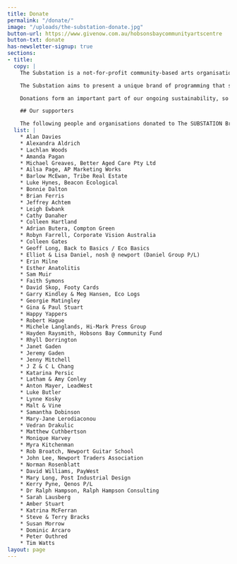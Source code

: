 ```yaml
---
title: Donate
permalink: "/donate/"
image: "/uploads/the-substation-donate.jpg"
button-url: https://www.givenow.com.au/hobsonsbaycommunityartscentre
button-txt: donate
has-newsletter-signup: true
sections:
- title: 
  copy: |
    The Substation is a not-for-profit community-based arts organisation in the inner west of Melbourne, which strives to engage its local communities in the best that the arts have to offer.

    The Substation aims to present a unique brand of programming that seamlessly brings together innovative community-based projects as well as the best of national and international contemporary artists. With a firm commitment to making the arts accessible to all, we aim to enhance Melbourne audiences’ appreciation and knowledge of arts in the west by encouraging active participation in public programs including classes, workshops, forums, learning and artists’ talks, as well as presenting challenging, thought-provoking and stimulating artistic experiences across all artforms.

    Donations form an important part of our ongoing sustainability, so we really appreciate your effort and support.

    ## Our supporters

    The following people and organisations donated to The SUBSTATION Brick by Brick Supporters Wall. These donations were instrumental in helping to establish The SUBSTATION as an arts and culture centre.
  list: |
    * Alan Davies
    * Alexandra Aldrich
    * Lachlan Woods
    * Amanda Pagan
    * Michael Greaves, Better Aged Care Pty Ltd
    * Ailsa Page, AP Marketing Works
    * Barlow McEwan, Tribe Real Estate
    * Luke Hynes, Beacon Ecological
    * Bonnie Dalton
    * Brian Ferris
    * Jeffrey Achtem
    * Leigh Ewbank
    * Cathy Danaher
    * Colleen Hartland
    * Adrian Butera, Compton Green
    * Robyn Farrell, Corporate Vision Australia
    * Colleen Gates
    * Geoff Long, Back to Basics / Eco Basics
    * Elliot & Lisa Daniel, nosh @ newport (Daniel Group P/L)
    * Erin Milne
    * Esther Anatolitis
    * Sam Muir
    * Faith Symons
    * David Skop, Footy Cards
    * Garry Kindley & Meg Hansen, Eco Logs
    * Georgie Matingley
    * Gina & Paul Stuart
    * Happy Yappers
    * Robert Hague
    * Michele Langlands, Hi-Mark Press Group
    * Hayden Raysmith, Hobsons Bay Community Fund
    * Rhyll Dorrington
    * Janet Gaden
    * Jeremy Gaden
    * Jenny Mitchell
    * J Z & C L Chang
    * Katarina Persic
    * Latham & Amy Conley
    * Anton Mayer, LeadWest
    * Luke Butler
    * Lynne Kosky
    * Malt & Vine
    * Samantha Dobinson
    * Mary-Jane Lerodiaconou
    * Vedran Drakulic
    * Matthew Cuthbertson
    * Monique Harvey
    * Myra Kitchenman
    * Rob Broatch, Newport Guitar School
    * John Lee, Newport Traders Association
    * Norman Rosenblatt
    * David Williams, PayWest
    * Mary Long, Post Industrial Design
    * Kerry Pyne, Qenos P/L
    * Dr Ralph Hampson, Ralph Hampson Consulting
    * Sarah Lausberg
    * Amber Stuart
    * Katrina McFerran
    * Steve & Terry Bracks
    * Susan Morrow
    * Dominic Arcaro
    * Peter Outhred
    * Tim Watts
layout: page
---
```


